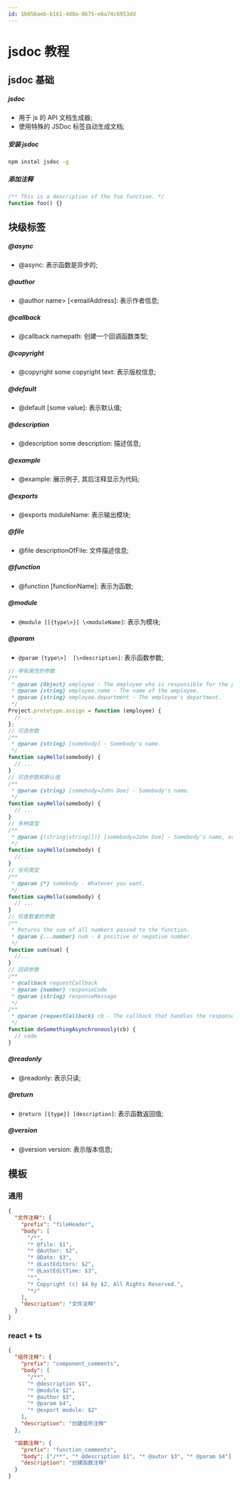 ```yaml
---
id: 1b056aeb-b161-4d0a-8675-e6a74c6953dd
---
```


# jsdoc 教程

## jsdoc 基础

##### jsdoc

- 用于 js 的 API 文档生成器;
- 使用特殊的 JSDoc 标签自动生成文档;

##### 安装 jsdoc

```bash
npm instal jsdoc -g
```

##### 添加注释

```typescript
/** This is a description of the foo function. */
function foo() {}
```

## 块级标签

##### @async

- @async: 表示函数是异步的;

##### @author

- @author name\> [\<emailAddress]: 表示作者信息;

##### @callback

- @callback namepath: 创建一个回调函数类型;

##### @copyright

- @copyright some copyright text: 表示版权信息;

##### @default

- @default [some value]: 表示默认值;

##### @description

- @description some description: 描述信息;

##### @example

- @example: 展示例子, 其后注释显示为代码;

##### @exports

- @exports moduleName: 表示输出模块;

##### @file

- @file descriptionOfFile: 文件描述信息;

##### @function

- @function [functionName]: 表示为函数;

##### @module

- `@module [[{type\>}] \<moduleName]`: 表示为模块;

##### @param

- `@param [type\>]  [\<description]`: 表示函数参数;

```typescript
// 带有属性的参数
/**
 * @param {Object} employee - The employee who is responsible for the project.
 * @param {string} employee.name - The name of the employee.
 * @param {string} employee.department - The employee's department.
 */
Project.prototype.assign = function (employee) {
  // ...
};
// 可选参数
/**
 * @param {string} [somebody] - Somebody's name.
 */
function sayHello(somebody) {
  // ...
}
// 可选参数和默认值
/**
 * @param {string} [somebody=John Doe] - Somebody's name.
 */
function sayHello(somebody) {
  // ...
}
// 多种类型
/**
 * @param {(string|string[])} [somebody=John Doe] - Somebody's name, or an array of names.
 */
function sayHello(somebody) {
  //...
}
// 任何类型
/**
 * @param {*} somebody - Whatever you want.
 */
function sayHello(somebody) {
  // ...
}
// 任意数量的参数
/**
 * Returns the sum of all numbers passed to the function.
 * @param {...number} num - A positive or negative number.
 */
function sum(num) {
  //...
}
// 回调参数
/**
 * @callback requestCallback
 * @param {number} responseCode
 * @param {string} responseMessage
 */
/**
 * @param {requestCallback} cb - The callback that handles the response.
 */
function doSomethingAsynchronously(cb) {
  // code
}
```

##### @readonly

- @readonly: 表示只读;

##### @return

- `@return [{type}] [description]`: 表示函数返回值;

##### @version

- @version version: 表示版本信息;

## 模板

### 通用

```json
{
  "文件注释": {
    "prefix": "fileHeader",
    "body": [
      "/*",
      "* @file: $1",
      "* @Author: $2",
      "* @Date: $3",
      "* @LastEditors: $2",
      "* @LastEditTime: $3",
      "*",
      "* Copyright (c) $4 by $2, All Rights Reserved.",
      "*/"
    ],
    "description": "文件注释"
  }
}
```

### react + ts

```json
{
  "组件注释": {
    "prefix": "component_comments",
    "body": [
      "/**",
      "* @description $1",
      "* @module $2",
      "* @author $3",
      "* @param $4",
      "* @export module: $2"
    ],
    "description": "创建组件注释"
  },

  "函数注释": {
    "prefix": "function_comments",
    "body": ["/**", "* @description $1", "* @autor $3", "* @param $4"],
    "description": "创建函数注释"
  }
}
```

